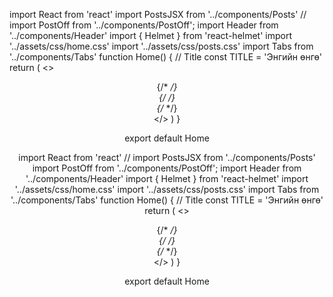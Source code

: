 <!-- Home Online -->
import React from 'react'
import PostsJSX from '../components/Posts'
// import PostOff from '../components/PostOff';
import Header from '../components/Header'
import { Helmet } from 'react-helmet'
import '../assets/css/home.css'
import '../assets/css/posts.css'
import Tabs from '../components/Tabs'
function Home() {
  // Title
  const TITLE = 'Энгийн өнгө'
  return (
    <>
    <Helmet>
      <title>{ TITLE }</title>
    </Helmet>
      <Header />
    <main className='main' >
      <div className='home_container maxw'>
      <section className='posts_container'>
        <Tabs>
        <div label="Latest">
          <PostsJSX />
          {/* <PostOff /> */}
        </div>
        <div label="Top">
          <PostsJSX />
          {/* <PostOff /> */}
        </div>
        <div label="Favorite">
          <Tabs>
            <div label="df">
              {/* <PostOff /> */}
            </div>
            <div label="sdf">
              <section className='content'>
              <PostsJSX />
              </section>
            </div>
          </Tabs>
        </div>
      </Tabs>
      </section>
      </div>
    </main>
    </>
  )
}

export default Home






<!-- Home offline -->
import React from 'react'
// import PostsJSX from '../components/Posts'
import PostOff from '../components/PostOff';
import Header from '../components/Header'
import { Helmet } from 'react-helmet'
import '../assets/css/home.css'
import '../assets/css/posts.css'
import Tabs from '../components/Tabs'
function Home() {
  // Title
  const TITLE = 'Энгийн өнгө'
  return (
    <>
    <Helmet>
      <title>{ TITLE }</title>
    </Helmet>
      <Header />
    <main className='main' >
      <div className='home_container maxw'>
      <section className='posts_container'>
        <Tabs>
        <div label="Latest">
          {/* <PostsJSX /> */}
          <PostOff />
        </div>
        <div label="Top">
          {/* <PostsJSX /> */}
          <PostOff />
        </div>
        <div label="Favorite">
          <Tabs>
            <div label="df">
              <PostOff />
            </div>
            <div label="sdf">
              <section className='content'>
              {/* <PostsJSX /> */}
              </section>
            </div>
          </Tabs>
        </div>
      </Tabs>
      </section>
      </div>
    </main>
    </>
  )
}

export default Home